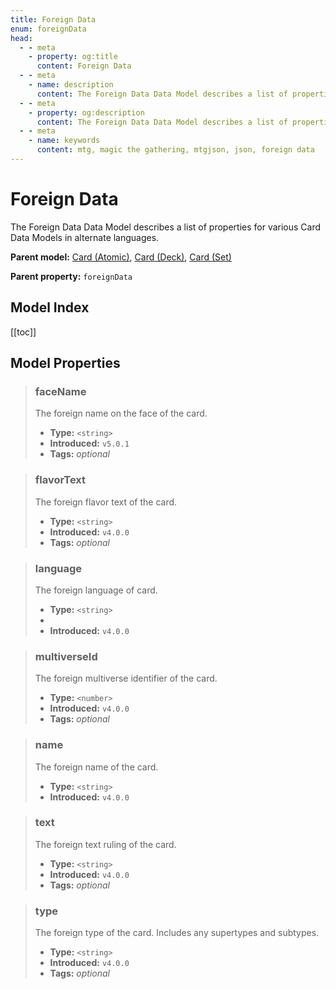 ```yaml
---
title: Foreign Data
enum: foreignData
head:
  - - meta
    - property: og:title
      content: Foreign Data
  - - meta
    - name: description
      content: The Foreign Data Data Model describes a list of properties for various Card Data Models in alternate languages.
  - - meta
    - property: og:description
      content: The Foreign Data Data Model describes a list of properties for various Card Data Models in alternate languages.
  - - meta
    - name: keywords
      content: mtg, magic the gathering, mtgjson, json, foreign data
---
```


# Foreign Data

The Foreign Data Data Model describes a list of properties for various Card Data Models in alternate languages.

**Parent model:** [Card (Atomic)](/data-models/card-atomic/), [Card (Deck)](/data-models/card-deck/), [Card (Set)](/data-models/card-set/)  

**Parent property:** `foreignData`

## Model Index

<PropertyToggler/>

[[toc]]

## Model Properties

> ### faceName
>
> The foreign name on the face of the card.
>
> - **Type:** `<string>`
> - **Introduced:** `v5.0.1`
> - **Tags:** <i class="optional">optional</i>

> ### flavorText
>
> The foreign flavor text of the card.
>
> - **Type:** `<string>`
> - **Introduced:** `v4.0.0`
> - **Tags:** <i class="optional">optional</i>

> ### language
>
> The foreign language of card.
>
> - **Type:** `<string>`
> - <ExampleField type='language'/>
> - **Introduced:** `v4.0.0`

> ### multiverseId
>
> The foreign multiverse identifier of the card.
>
> - **Type:** `<number>`
> - **Introduced:** `v4.0.0`
> - **Tags:** <i class="optional">optional</i>

> ### name
>
> The foreign name of the card.
>
> - **Type:** `<string>`
> - **Introduced:** `v4.0.0`

> ### text
>
> The foreign text ruling of the card.
>
> - **Type:** `<string>`
> - **Introduced:** `v4.0.0`
> - **Tags:** <i class="optional">optional</i>

> ### type
>
> The foreign type of the card. Includes any supertypes and subtypes.
>
> - **Type:** `<string>`
> - **Introduced:** `v4.0.0`
> - **Tags:** <i class="optional">optional</i>
